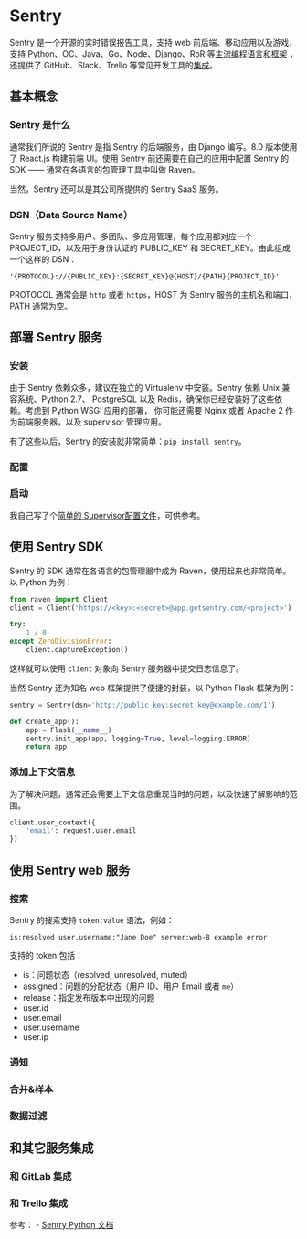 # Sentry

Sentry 是一个开源的实时错误报告工具，支持 web 前后端、移动应用以及游戏，支持
Python、OC、Java、Go、Node、Django、RoR 等[主流编程语言和框架](https://getsentry.com/platforms/)
，还提供了 GitHub、Slack、Trello 等常见开发工具的[集成](https://getsentry.com/integrations/)。

## 基本概念

### Sentry 是什么

通常我们所说的 Sentry 是指 Sentry 的后端服务，由 Django 编写。8.0 版本使用了 React.js
构建前端 UI。使用 Sentry 前还需要在自己的应用中配置 Sentry 的 SDK ——
通常在各语言的包管理工具中叫做 Raven。

当然，Sentry 还可以是其公司所提供的 Sentry SaaS 服务。

### DSN（Data Source Name）

Sentry 服务支持多用户、多团队、多应用管理，每个应用都对应一个 PROJECT_ID，以及用于身份认证的
PUBLIC_KEY 和 SECRET_KEY。由此组成一个这样的 DSN：

    '{PROTOCOL}://{PUBLIC_KEY}:{SECRET_KEY}@{HOST}/{PATH}{PROJECT_ID}'

PROTOCOL 通常会是 ``http`` 或者 ``https``，HOST 为 Sentry 服务的主机名和端口，PATH
通常为空。


## 部署 Sentry 服务

### 安装

由于 Sentry 依赖众多，建议在独立的 Virtualenv 中安装。Sentry 依赖 Unix 兼容系统、Python 2.7、
PostgreSQL 以及 Redis，确保你已经安装好了这些依赖。考虑到 Python WSGI 应用的部署，
你可能还需要 Nginx 或者 Apache 2 作为前端服务器，以及 supervisor 管理应用。

有了这些以后，Sentry 的安装就非常简单：``pip install sentry``。

### 配置

### 启动

我自己写了个[简单的 Supervisor配置文件](https://gist.github.com/kxxoling/e26827955a191cb6ab8f)，可供参考。


## 使用 Sentry SDK

Sentry 的 SDK 通常在各语言的包管理器中成为 Raven，使用起来也非常简单。以 Python 为例：

```python
from raven import Client
client = Client('https://<key>:<secret>@app.getsentry.com/<project>')

try:
    1 / 0
except ZeroDivisionError:
    client.captureException()
```

这样就可以使用 ``client`` 对象向 Sentry 服务器中提交日志信息了。

当然 Sentry 还为知名 web 框架提供了便捷的封装，以 Python Flask 框架为例：

```python
sentry = Sentry(dsn='http://public_key:secret_key@example.com/1')

def create_app():
    app = Flask(__name__)
	sentry.init_app(app, logging=True, level=logging.ERROR)
    return app
```

### 添加上下文信息

为了解决问题，通常还会需要上下文信息重现当时的问题，以及快速了解影响的范围。

```python
client.user_context({
	'email': request.user.email
})
```


## 使用 Sentry web 服务

### 搜索

Sentry 的搜索支持 ``token:value`` 语法，例如：

	is:resolved user.username:"Jane Doe" server:web-8 example error

支持的 token 包括：

- is：问题状态（resolved, unresolved, muted）
- assigned：问题的分配状态（用户 ID、用户 Email 或者 ``me``）
- release：指定发布版本中出现的问题
- user.id
- user.email
- user.username
- user.ip

### 通知
### 合并&样本
### 数据过滤

## 和其它服务集成
### 和 GitLab 集成
### 和 Trello 集成


参考：
	- [Sentry Python 文档](https://docs.getsentry.com/on-premise/clients/python)

[Sentry]: https://getsentry.com/

